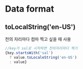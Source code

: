# Data format

## toLocalString('en-US')
천의 자리마다 컴마 찍고 싶을 때 사용
```js
//key가 sal로 시작하면 천의자리마다 찍기
{key.startsWith('sal')
  ? value.toLocaleString('en-US')
  : value}
```